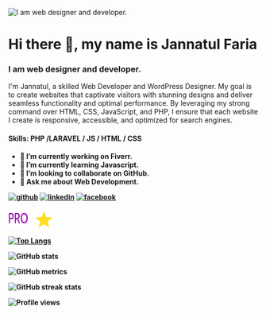 ![I am web designer and developer.](https://media.licdn.com/dms/image/D5616AQH-7bllwmSGfQ/profile-displaybackgroundimage-shrink_350_1400/0/1688039719088?e=1697068800&v=beta&t=DdciiXGp2rxIUissNRKtkfGJ8PvE1XWp9Y6bN0bLuRk)
# Hi there 👋, my name is Jannatul Faria
### I am web designer and developer.


I'm Jannatul, a skilled Web Developer and WordPress Designer. My goal is to create websites that captivate visitors with stunning designs and deliver seamless functionality and optimal performance. By leveraging my strong command over HTML, CSS, JavaScript, and PHP, I ensure that each website I create is responsive, accessible, and optimized for search engines.

 #### Skills:<b> PHP /LARAVEL / JS / HTML / CSS <b/>

- 🔭 I’m currently working on Fiverr. 
- 🌱 I’m currently learning Javascript. 
- 👯 I’m looking to collaborate on GitHub. 
- 💬 Ask me about Web Development. 


[<img src='https://cdn.jsdelivr.net/npm/simple-icons@3.0.1/icons/github.svg' alt='github' height='40'>](https://github.com/Jannatul-Faria)  [<img src='https://cdn.jsdelivr.net/npm/simple-icons@3.0.1/icons/linkedin.svg' alt='linkedin' height='40'>](https://www.linkedin.com/in/https://www.linkedin.com/in/jannatul-faria-843838277//)  [<img src='https://cdn.jsdelivr.net/npm/simple-icons@3.0.1/icons/facebook.svg' alt='facebook' height='40'>](https://www.facebook.com/https://www.facebook.com/jannatul.faria.102361/)  

<a href='https://github.com/pricing'><img src='https://raw.githubusercontent.com/acervenky/animated-github-badges/master/assets/pro.gif' width='40' height='40'></a> <a href='https://stars.github.com/'><img src='https://raw.githubusercontent.com/acervenky/animated-github-badges/master/assets/starbadge.gif' width='35' height='35'></a> 

[![Top Langs](https://github-readme-stats.vercel.app/api/top-langs/?username=Jannatul-Faria)](https://github.com/anuraghazra/github-readme-stats)

![GitHub stats](https://github-readme-stats.vercel.app/api?username=Jannatul-Faria&show_icons=true&count_private=true)  

![GitHub metrics](https://metrics.lecoq.io/Jannatul-Faria)  

![GitHub streak stats](https://streak-stats.demolab.com/?user=Jannatul-Faria)  

![Profile views](https://gpvc.arturio.dev/Jannatul-Faria)  

